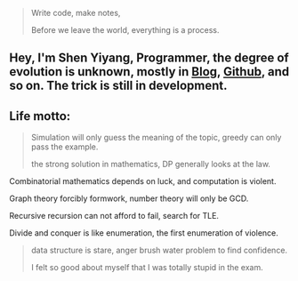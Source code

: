 
>Write code, make notes,
>
>Before we leave the world, everything is a process.

## Hey, I'm Shen Yiyang, Programmer, the degree of evolution is unknown, mostly in [Blog](https://billyiloveyou.blog.luogu.org), [Github](http://github.com/FangKeyou), and so on. The trick is still in development.

## Life motto:

>Simulation will only guess the meaning of the topic, greedy can only pass the example.
>
> the strong solution in mathematics, DP generally looks at the law.
>
Combinatorial mathematics depends on luck, and computation is violent.
>
Graph theory forcibly formwork, number theory will only be GCD.
>
Recursive recursion can not afford to fail, search for TLE.
>
Divide and conquer is like enumeration, the first enumeration of violence.
>
> data structure is stare, anger brush water problem to find confidence.
>
>I felt so good about myself that I was totally stupid in the exam.

